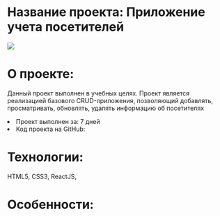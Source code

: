 <h1>Название проекта: Приложение учета посетителей</h1>

<img src="https://github.com/Realex001/CRUDApp-ReactJS/assets/164393853/8020603e-7e64-4950-b8aa-171bb0b2185c">

<h1>О проекте:</h1>
<p>Данный проект выполнен в учебных целях. Проект является реализацией базового CRUD-приложения, позволяющий добавлять, просматривать, обновлять, удалять информацию об посетителях</p>
<li>Проект выполнен за: 7 дней</li>
<li>Код проекта на GitHub: </li>

<h1>Технологии:</h1>
<p>HTML5, CSS3, ReactJS, </p>

<h1>Особенности:</h1>
